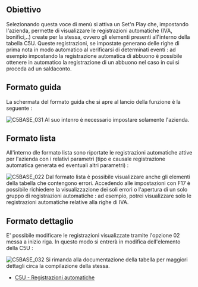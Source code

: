 ## Obiettivo
Selezionando questa voce di menù si attiva un Set'n Play che, impostando l'azienda, permette di visualizzare le registrazioni automatiche (IVA, bonifici,..) create per la stessa, ovvero gli elementi presenti all'interno della tabella C5U. Queste registrazioni, se impostate generano delle righe di prima nota in modo automatico al verificarsi di determinati eventi :  ad esempio impostando la registrazione automatica di abbuono è possibile ottenere in automatico la registrazione di un abbuono nel caso in cui si proceda ad un saldaconto.

## Formato guida
La schermata del formato guida che si apre al lancio della funzione è la seguente : 

![C5BASE_031](http://doc.smeup.com/immagini/MBDOC_OGG-P_C5NOWA0/C5BASE_031.png)
Al suo intenro è necessario impostare solamente l'azienda.

## Formato lista
All'interno dle formato lista sono riportate le registrazioni automatiche attive per l'azienda con i relativi parametri (tipo e causale registrazione automatica generata ed eventuali altri parametri) : 

![C5BASE_022](http://doc.smeup.com/immagini/MBDOC_OGG-P_C5NOWA0/C5BASE_022.png)
Dal formato lista è possibile visualizzare anche gli elementi della tabella che contengono errori.
Accedendo alle impostazioni con F17 è possibile richiedere la visualizzazione dei soli errori o l'apertura di un solo gruppo di registrazioni automatiche :  ad esempio, potrei visualizzare solo le registrazioni automatiche relative alla righe di IVA.

## Formato dettaglio
E' possibile modificare le registrazioni visualizzate tramite l'opzione 02 messa a inizio riga. In questo modo si entrerà in modifica dell'elemento della C5U : 

![C5BASE_032](http://doc.smeup.com/immagini/MBDOC_OGG-P_C5NOWA0/C5BASE_032.png)
Si rimanda alla documentazione della tabella per maggiori dettagli circa la compilazione della stessa.

- [C5U - Registrazioni automatiche](Sorgenti/OG/TA/C5U)
